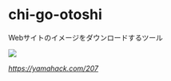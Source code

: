 # chi-go-otoshi

Webサイトのイメージをダウンロードするツール

![](https://6yye61ds.user.webaccel.jp/wp-content/uploads/2016/05/d21f8f61f424bd6f314d96e788b07825.jpg)

*https://yamahack.com/207*


